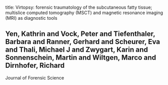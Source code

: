 title: Virtopsy: forensic traumatology of the subcutaneous fatty tissue; multislice computed tomography (MSCT) and magnetic resonance imaging (MRI) as diagnostic tools

## Yen, Kathrin and Vock, Peter and Tiefenthaler, Barbara and Ranner, Gerhard and Scheurer, Eva and Thali, Michael J and Zwygart, Karin and Sonnenschein, Martin and Wiltgen, Marco and Dirnhofer, Richard
Journal of Forensic Science

